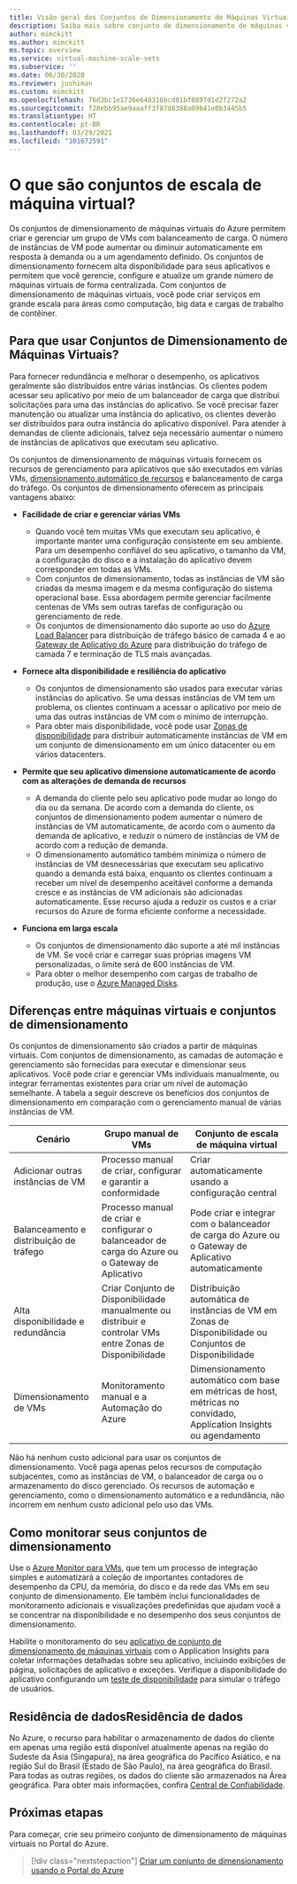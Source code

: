 ```yaml
---
title: Visão geral dos Conjuntos de Dimensionamento de Máquinas Virtuais do Azure
description: Saiba mais sobre conjunto de dimensionamento de máquinas virtuais e como dimensionar automaticamente os aplicativos
author: mimckitt
ms.author: mimckitt
ms.topic: overview
ms.service: virtual-machine-scale-sets
ms.subservice: ''
ms.date: 06/30/2020
ms.reviewer: jushiman
ms.custom: mimckitt
ms.openlocfilehash: 76d3bc1e1736e648316bcd81bf8897d1d2f272a2
ms.sourcegitcommit: f28ebb95ae9aaaff3f87d8388a09b41e0b3445b5
ms.translationtype: HT
ms.contentlocale: pt-BR
ms.lasthandoff: 03/29/2021
ms.locfileid: "101672591"
---
```

# <a name="what-are-virtual-machine-scale-sets"></a>O que são conjuntos de escala de máquina virtual?
Os conjuntos de dimensionamento de máquinas virtuais do Azure permitem criar e gerenciar um grupo de VMs com balanceamento de carga. O número de instâncias de VM pode aumentar ou diminuir automaticamente em resposta à demanda ou a um agendamento definido. Os conjuntos de dimensionamento fornecem alta disponibilidade para seus aplicativos e permitem que você gerencie, configure e atualize um grande número de máquinas virtuais de forma centralizada. Com conjuntos de dimensionamento de máquinas virtuais, você pode criar serviços em grande escala para áreas como computação, big data e cargas de trabalho de contêiner.


## <a name="why-use-virtual-machine-scale-sets"></a>Para que usar Conjuntos de Dimensionamento de Máquinas Virtuais?
Para fornecer redundância e melhorar o desempenho, os aplicativos geralmente são distribuídos entre várias instâncias. Os clientes podem acessar seu aplicativo por meio de um balanceador de carga que distribui solicitações para uma das instâncias do aplicativo. Se você precisar fazer manutenção ou atualizar uma instância do aplicativo, os clientes deverão ser distribuídos para outra instância do aplicativo disponível. Para atender à demandas de cliente adicionais, talvez seja necessário aumentar o número de instâncias de aplicativos que executam seu aplicativo.

Os conjuntos de dimensionamento de máquinas virtuais fornecem os recursos de gerenciamento para aplicativos que são executados em várias VMs, [dimensionamento automático de recursos](virtual-machine-scale-sets-autoscale-overview.md) e balanceamento de carga do tráfego. Os conjuntos de dimensionamento oferecem as principais vantagens abaixo:

- **Facilidade de criar e gerenciar várias VMs**
    - Quando você tem muitas VMs que executam seu aplicativo, é importante manter uma configuração consistente em seu ambiente. Para um desempenho confiável do seu aplicativo, o tamanho da VM, a configuração do disco e a instalação do aplicativo devem corresponder em todas as VMs.
    - Com conjuntos de dimensionamento, todas as instâncias de VM são criadas da mesma imagem e da mesma configuração do sistema operacional base. Essa abordagem permite gerenciar facilmente centenas de VMs sem outras tarefas de configuração ou gerenciamento de rede.
    - Os conjuntos de dimensionamento dão suporte ao uso do [Azure Load Balancer](../load-balancer/load-balancer-overview.md) para distribuição de tráfego básico de camada 4 e ao [Gateway de Aplicativo do Azure](../application-gateway/overview.md) para distribuição do tráfego de camada 7 e terminação de TLS mais avançadas.

- **Fornece alta disponibilidade e resiliência do aplicativo**
    - Os conjuntos de dimensionamento são usados para executar várias instâncias do aplicativo. Se uma dessas instâncias de VM tem um problema, os clientes continuam a acessar o aplicativo por meio de uma das outras instâncias de VM com o mínimo de interrupção.
    - Para obter mais disponibilidade, você pode usar [Zonas de disponibilidade](../availability-zones/az-overview.md) para distribuir automaticamente instâncias de VM em um conjunto de dimensionamento em um único datacenter ou em vários datacenters.

- **Permite que seu aplicativo dimensione automaticamente de acordo com as alterações de demanda de recursos**
    - A demanda do cliente pelo seu aplicativo pode mudar ao longo do dia ou da semana. De acordo com a demanda do cliente, os conjuntos de dimensionamento podem aumentar o número de instâncias de VM automaticamente, de acordo com o aumento da demanda de aplicativo, e reduzir o número de instâncias de VM de acordo com a redução de demanda.
    - O dimensionamento automático também minimiza o número de instâncias de VM desnecessárias que executam seu aplicativo quando a demanda está baixa, enquanto os clientes continuam a receber um nível de desempenho aceitável conforme a demanda cresce e as instâncias de VM adicionais são adicionadas automaticamente. Esse recurso ajuda a reduzir os custos e a criar recursos do Azure de forma eficiente conforme a necessidade.

- **Funciona em larga escala**
    - Os conjuntos de dimensionamento dão suporte a até mil instâncias de VM. Se você criar e carregar suas próprias imagens VM personalizadas, o limite será de 600 instâncias de VM.
    - Para obter o melhor desempenho com cargas de trabalho de produção, use o [Azure Managed Disks](../virtual-machines/managed-disks-overview.md).


## <a name="differences-between-virtual-machines-and-scale-sets"></a>Diferenças entre máquinas virtuais e conjuntos de dimensionamento
Os conjuntos de dimensionamento são criados a partir de máquinas virtuais. Com conjuntos de dimensionamento, as camadas de automação e gerenciamento são fornecidas para executar e dimensionar seus aplicativos. Você pode criar e gerenciar VMs individuais manualmente, ou integrar ferramentas existentes para criar um nível de automação semelhante. A tabela a seguir descreve os benefícios dos conjuntos de dimensionamento em comparação com o gerenciamento manual de várias instâncias de VM.

| Cenário                           | Grupo manual de VMs                                                                    | Conjunto de escala de máquina virtual |
|------------------------------------|----------------------------------------------------------------------------------------|---------------------------|
| Adicionar outras instâncias de VM        | Processo manual de criar, configurar e garantir a conformidade                             | Criar automaticamente usando a configuração central |
| Balanceamento e distribuição de tráfego | Processo manual de criar e configurar o balanceador de carga do Azure ou o Gateway de Aplicativo      | Pode criar e integrar com o balanceador de carga do Azure ou o Gateway de Aplicativo automaticamente |
| Alta disponibilidade e redundância   | Criar Conjunto de Disponibilidade manualmente ou distribuir e controlar VMs entre Zonas de Disponibilidade | Distribuição automática de instâncias de VM em Zonas de Disponibilidade ou Conjuntos de Disponibilidade |
| Dimensionamento de VMs                     | Monitoramento manual e a Automação do Azure                                                 | Dimensionamento automático com base em métricas de host, métricas no convidado, Application Insights ou agendamento |

Não há nenhum custo adicional para usar os conjuntos de dimensionamento. Você paga apenas pelos recursos de computação subjacentes, como as instâncias de VM, o balanceador de carga ou o armazenamento do disco gerenciado. Os recursos de automação e gerenciamento, como o dimensionamento automático e a redundância, não incorrem em nenhum custo adicional pelo uso das VMs.

## <a name="how-to-monitor-your-scale-sets"></a>Como monitorar seus conjuntos de dimensionamento

Use o [Azure Monitor para VMs](../azure-monitor/vm/vminsights-overview.md), que tem um processo de integração simples e automatizará a coleção de importantes contadores de desempenho da CPU, da memória, do disco e da rede das VMs em seu conjunto de dimensionamento. Ele também inclui funcionalidades de monitoramento adicionais e visualizações predefinidas que ajudam você a se concentrar na disponibilidade e no desempenho dos seus conjuntos de dimensionamento.

Habilite o monitoramento do seu [aplicativo de conjunto de dimensionamento de máquinas virtuais](../azure-monitor/app/azure-vm-vmss-apps.md) com o Application Insights para coletar informações detalhadas sobre seu aplicativo, incluindo exibições de página, solicitações de aplicativo e exceções. Verifique a disponibilidade do aplicativo configurando um [teste de disponibilidade](../azure-monitor/app/monitor-web-app-availability.md) para simular o tráfego de usuários.

## <a name="data-residency"></a>Residência de dadosResidência de dados

No Azure, o recurso para habilitar o armazenamento de dados do cliente em apenas uma região está disponível atualmente apenas na região do Sudeste da Ásia (Singapura), na área geográfica do Pacífico Asiático, e na região Sul do Brasil (Estado de São Paulo), na área geográfica do Brasil. Para todas as outras regiões, os dados do cliente são armazenados na Área geográfica. Para obter mais informações, confira [Central de Confiabilidade](https://azure.microsoft.com/global-infrastructure/data-residency/).

## <a name="next-steps"></a>Próximas etapas
Para começar, crie seu primeiro conjunto de dimensionamento de máquinas virtuais no Portal do Azure.

> [!div class="nextstepaction"]
> [Criar um conjunto de dimensionamento usando o Portal do Azure](quick-create-portal.md)

